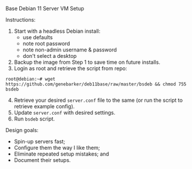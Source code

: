 Base Debian 11 Server VM Setup

Instructions:

1. Start with a headless Debian install:
    - use defaults
    - note root password
    - note non-admin username & password
    - don't select a desktop
2. Backup the image from Step 1 to save time on future installs.
3. Login as root and retrieve the script from repo:
```console
root@debian:~# wget https://github.com/genebarker/deb11base/raw/master/bsdeb && chmod 755 bsdeb
```
4. Retrieve your desired `server.conf` file to the same
    (or run the script to retrieve example config).
5. Update `server.conf` with desired settings.
6. Run `bsdeb` script.

Design goals:

- Spin-up servers fast;
- Configure them the way I like them;
- Eliminate repeated setup mistakes; and
- Document their setups.
